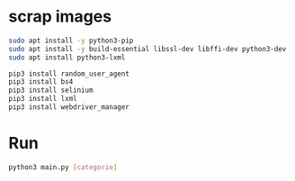 # scrap images

```bash
sudo apt install -y python3-pip
sudo apt install -y build-essential libssl-dev libffi-dev python3-dev
sudo apt install python3-lxml

pip3 install random_user_agent
pip3 install bs4
pip3 install selinium
pip3 install lxml
pip3 install webdriver_manager
```

<h1>Run</h1>

```bash
python3 main.py [categorie]
```
